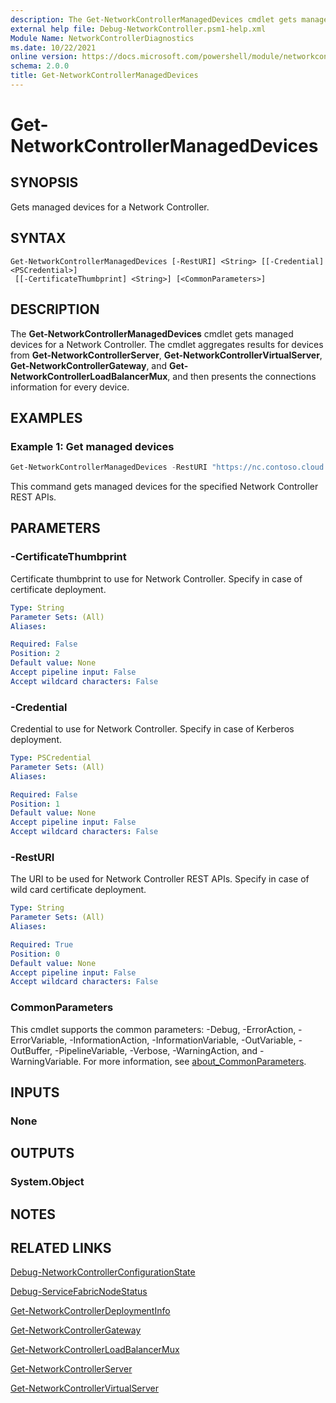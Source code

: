 ```yaml
---
description: The Get-NetworkControllerManagedDevices cmdlet gets managed devices for a Network Controller.
external help file: Debug-NetworkController.psm1-help.xml
Module Name: NetworkControllerDiagnostics
ms.date: 10/22/2021
online version: https://docs.microsoft.com/powershell/module/networkcontrollerdiagnostics/get-networkcontrollermanageddevices?view=windowsserver2022-ps&wt.mc_id=ps-gethelp
schema: 2.0.0
title: Get-NetworkControllerManagedDevices
---
```


# Get-NetworkControllerManagedDevices

## SYNOPSIS
Gets managed devices for a Network Controller.

## SYNTAX

```
Get-NetworkControllerManagedDevices [-RestURI] <String> [[-Credential] <PSCredential>]
 [[-CertificateThumbprint] <String>] [<CommonParameters>]
```

## DESCRIPTION
The **Get-NetworkControllerManagedDevices** cmdlet gets managed devices for a Network Controller. The cmdlet aggregates results for devices from **Get-NetworkControllerServer**, **Get-NetworkControllerVirtualServer**, **Get-NetworkControllerGateway**, and **Get-NetworkControllerLoadBalancerMux**, and then presents the connections information for every device.

## EXAMPLES

### Example 1: Get managed devices
```powershell
Get-NetworkControllerManagedDevices -RestURI "https://nc.contoso.cloud.com" 
```

This command gets managed devices for the specified Network Controller REST APIs.

## PARAMETERS

### -CertificateThumbprint
Certificate thumbprint to use for Network Controller.
Specify in case of certificate deployment.

```yaml
Type: String
Parameter Sets: (All)
Aliases:

Required: False
Position: 2
Default value: None
Accept pipeline input: False
Accept wildcard characters: False
```

### -Credential
Credential to use for Network Controller.
Specify in case of Kerberos deployment.

```yaml
Type: PSCredential
Parameter Sets: (All)
Aliases:

Required: False
Position: 1
Default value: None
Accept pipeline input: False
Accept wildcard characters: False
```

### -RestURI
The URI to be used for Network Controller REST APIs.
Specify in case of wild card certificate deployment.

```yaml
Type: String
Parameter Sets: (All)
Aliases:

Required: True
Position: 0
Default value: None
Accept pipeline input: False
Accept wildcard characters: False
```

### CommonParameters
This cmdlet supports the common parameters: -Debug, -ErrorAction, -ErrorVariable, -InformationAction, -InformationVariable, -OutVariable, -OutBuffer, -PipelineVariable, -Verbose, -WarningAction, and -WarningVariable. For more information, see [about_CommonParameters](http://go.microsoft.com/fwlink/?LinkID=113216).

## INPUTS

### None

## OUTPUTS

### System.Object
## NOTES

## RELATED LINKS

[Debug-NetworkControllerConfigurationState](Debug-NetworkControllerConfigurationState.md)

[Debug-ServiceFabricNodeStatus](Debug-ServiceFabricNodeStatus.md)

[Get-NetworkControllerDeploymentInfo](Get-NetworkControllerDeploymentInfo.md)

[Get-NetworkControllerGateway](../networkcontroller/Get-NetworkControllerGateway.md)

[Get-NetworkControllerLoadBalancerMux](../networkcontroller/Get-NetworkControllerLoadBalancerMux.md)

[Get-NetworkControllerServer](../networkcontroller/Get-NetworkControllerServer.md)

[Get-NetworkControllerVirtualServer](../networkcontroller/Get-NetworkControllerVirtualServer.md)
